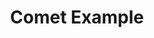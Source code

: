 ---
title: Comet Example
weight: 1
variants: +flyte -serverless -byoc -selfmanaged
layout: py_example
example_file: /external/unionai-examples/flyte-integrations/flytekit-plugins/comet_ml_plugin/comet_ml_plugin/comet_ml_example.py
---
